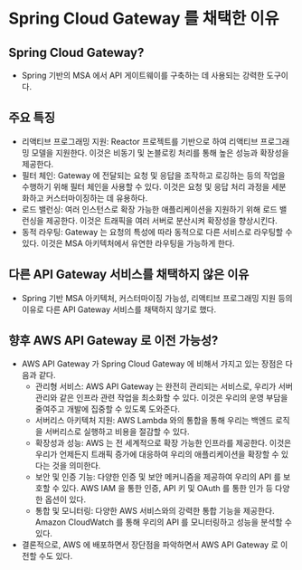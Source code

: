 # Spring Cloud Gateway 를 채택한 이유

## Spring Cloud Gateway?
- Spring 기반의 MSA 에서 API 게이트웨이를 구축하는 데 사용되는 강력한 도구이다.

## 주요 특징
- 리액티브 프로그래밍 지원: Reactor 프로젝트를 기반으로 하여 리액티브 프로그래밍 모델을 지원한다. 이것은 비동기 및 논블로킹 처리를 통해 높은 성능과 확장성을 제공한다.
- 필터 체인: Gateway 에 전달되는 요청 및 응답을 조작하고 로깅하는 등의 작업을 수행하기 위해 필터 체인을 사용할 수 있다. 이것은 요청 및 응답 처리 과정을 세분화하고 커스터마이징하는 데 유용하다.
- 로드 밸런싱: 여러 인스턴스로 확장 가능한 애플리케이션을 지원하기 위해 로드 밸런싱을 제공한다. 이것은 트래픽을 여러 서버로 분산시켜 확장성을 향상시킨다.
- 동적 라우팅: Gateway 는 요청의 특성에 따라 동적으로 다른 서비스로 라우팅할 수 있다. 이것은 MSA 아키텍처에서 유연한 라우팅을 가능하게 한다.

## 다른 API Gateway 서비스를 채택하지 않은 이유
- Spring 기반 MSA 아키텍처, 커스터마이징 가능성, 리액티브 프로그래밍 지원 등의 이유로 다른 API Gateway 서비스를 채택하지 않기로 했다.

## 향후 AWS API Gateway 로 이전 가능성?
- AWS API Gateway 가 Spring Cloud Gateway 에 비해서 가지고 있는 장점은 다음과 같다.
  - 관리형 서비스: AWS API Gateway 는 완전히 관리되는 서비스로, 우리가 서버 관리와 같은 인프라 관련 작업을 최소화할 수 있다. 이것은 우리의 운영 부담을 줄여주고 개발에 집중할 수 있도록 도와준다.
  - 서버리스 아키텍처 지원: AWS Lambda 와의 통합을 통해 우리는 백엔드 로직을 서버리스로 실행하고 비용을 절감할 수 있다.
  - 확장성과 성능: AWS 는 전 세계적으로 확장 가능한 인프라를 제공한다. 이것은 우리가 언제든지 트래픽 증가에 대응하여 우리의 애플리케이션을 확장할 수 있다는 것을 의미한다.
  - 보안 및 인증 기능: 다양한 인증 및 보안 메커니즘을 제공하여 우리의 API 를 보호할 수 있다. AWS IAM 을 통한 인증, API 키 및 OAuth 를 통한 인가 등 다양한 옵션이 있다.
  - 통합 및 모니터링: 다양한 AWS 서비스와의 강력한 통합 기능을 제공한다. Amazon CloudWatch 를 통해 우리의 API 를 모니터링하고 성능을 분석할 수 있다.
- 결론적으로, AWS 에 배포하면서 장단점을 파악하면서 AWS API Gateway 로 이전할 수도 있다.

